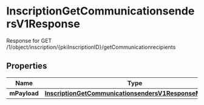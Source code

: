 

# InscriptionGetCommunicationsendersV1Response

Response for GET /1/object/inscription/{pkiInscriptionID}/getCommunicationrecipients

## Properties

| Name | Type | Description | Notes |
|------------ | ------------- | ------------- | -------------|
|**mPayload** | [**InscriptionGetCommunicationsendersV1ResponseMPayload**](InscriptionGetCommunicationsendersV1ResponseMPayload.md) |  |  |



